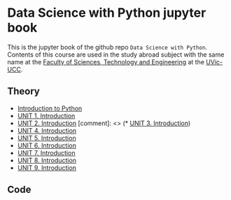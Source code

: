 # Data Science with Python jupyter book

This is the jupyter book of the github repo `Data Science with Python`. Contents of this course are used in the study abroad subject with the same name at the [Faculty of Sciences, Technology and Engineering](https://mon.uvic.cat/fcte/) at the [UVic-UCC](https://www.uvic.cat).

## Theory

* [Introduction to Python](LaTeX/PYT_intro.pdf)
* [UNIT 1. Introduction](LaTeX/UNIT1-Introduction.pdf)
* [UNIT 2. Introduction](LaTeX/UNIT2-Statistical-Learning.pdf)
[comment]: <> (* [UNIT 3. Introduction](LaTeX/UNIT3-MC-Methods.pdf))
* [UNIT 4. Introduction](LaTeX/UNIT4-Unsupervised-Learning.pdf)
* [UNIT 5. Introduction](LaTeX/UNIT5-Regression.pdf)
* [UNIT 6. Introduction](LaTeX/UNIT6-Regularization-and-Kernel-Methods.pdf)
* [UNIT 7. Introduction](LaTeX/UNIT7-Classification.pdf)
* [UNIT 8. Introduction](LaTeX/UNIT8-Decision-Trees.pdf)
* [UNIT 9. Introduction](LaTeX/UNIT9-Neural-Networks.pdf)


## Code

```{tableofcontents}
```

